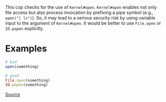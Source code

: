 
This cop checks for the use of `Kernel#open`.
`Kernel#open` enables not only file access but also process invocation
by prefixing a pipe symbol (e.g., `open("| ls")`).  So, it may lead to
a serious security risk by using variable input to the argument of
`Kernel#open`.  It would be better to use `File.open` or `IO.popen`
explicitly.

# Examples

```ruby
# bad
open(something)

# good
File.open(something)
IO.popen(something)
```

[Source](http://www.rubydoc.info/gems/rubocop/RuboCop/Cop/Security/Open)